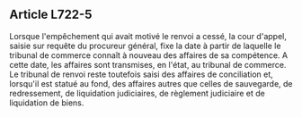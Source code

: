 Article L722-5
----
Lorsque l'empêchement qui avait motivé le renvoi a cessé, la cour d'appel,
saisie sur requête du procureur général, fixe la date à partir de laquelle le
tribunal de commerce connaît à nouveau des affaires de sa compétence. A cette
date, les affaires sont transmises, en l'état, au tribunal de commerce. Le
tribunal de renvoi reste toutefois saisi des affaires de conciliation et,
lorsqu'il est statué au fond, des affaires autres que celles de sauvegarde, de
redressement, de liquidation judiciaires, de règlement judiciaire et de
liquidation de biens.
